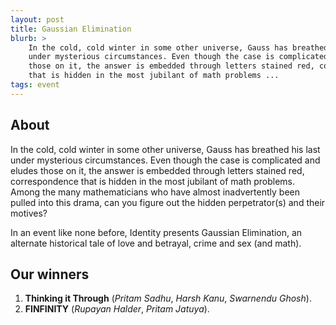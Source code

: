 ```yaml
---
layout: post
title: Gaussian Elimination
blurb: >
    In the cold, cold winter in some other universe, Gauss has breathed his last
    under mysterious circumstances. Even though the case is complicated and eludes
    those on it, the answer is embedded through letters stained red, correspondence
    that is hidden in the most jubilant of math problems ...
tags: event
---
```



## About

In the cold, cold winter in some other universe, Gauss has breathed his last
under mysterious circumstances. Even though the case is complicated and eludes
those on it, the answer is embedded through letters stained red, correspondence
that is hidden in the most jubilant of math problems. Among the many
mathematicians who have almost inadvertently been pulled into this drama, can
you figure out the hidden perpetrator(s) and their motives?

In an event like none before, Identity presents Gaussian Elimination, an
alternate historical tale of love and betrayal, crime and sex (and math). 

## Our winners

1. **Thinking it Through** (_Pritam Sadhu_, _Harsh Kanu_, _Swarnendu Ghosh_).
2. **FINFINITY** (_Rupayan Halder_, _Pritam Jatuya_).
